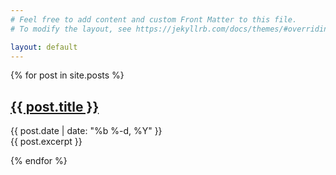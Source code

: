 ```yaml
---
# Feel free to add content and custom Front Matter to this file.
# To modify the layout, see https://jekyllrb.com/docs/themes/#overriding-theme-defaults

layout: default
---
```

{% for post in site.posts %}

<article class='post'>
  <h1 class='post-title'>
    <a href="{{ site.path }}{{ post.url }}">
      {{ post.title }}
    </a>
  </h1>
  <div class="post-date">{{ post.date | date: "%b %-d, %Y" }}</div>
  {{ post.excerpt }}
</article>

{% endfor %}
